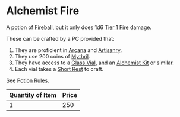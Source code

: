 # Alchemist Fire

A potion of [Fireball](../../../Magic/Spells/Spells%20by%20Level/Level%203/Fireball.md), but it only does 1d6 [Tier 1](../../../Game%20Procedures/Combat/Damage/Damage%20Tiers/Tier%201.md) [Fire](../../../Game%20Procedures/Combat/Damage/Damage%20Types/Fire.md) damage.

These can be crafted by a PC provided that:

1. They are proficient in [Arcana](../../../Player%20Characters/Skills/Primary%20Skills/Arcana.md) and [Artisanry](../../../Player%20Characters/Skills/Secondary%20Skills/Artisanry.md).
2. They use 200 coins of [Mythril](../../../Magic/Spellcasting/Mythril.md).
3. They have access to a [Glass Vial](../10%20Coins/Glass%20Vial.md), and an [Alchemist Kit](../100%20Coins/Alchemist%20Kit.md) or similar.
4. Each vial takes a [Short Rest](../../../Game%20Procedures/Core%20Procedures/Resting.md#Short%20Rest) to craft.

See [Potion Rules](../../../Magic/Crafting/Potion%20Rules.md).

| Quantity of Item | Price |
| ---------------- | ----- |
| 1                | 250   |
